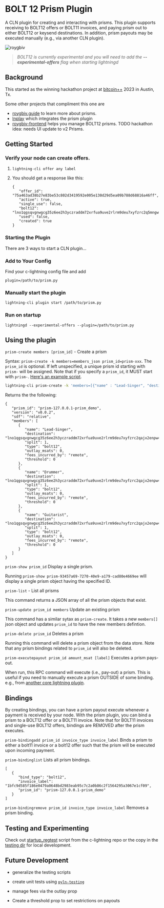 # BOLT 12 Prism Plugin

A CLN plugin for creating and interacting with prisms. This plugin supports receiving to BOLT12 offers or BOLT11 invoices, and paying prism out to either BOLT12 or keysend destinations. In addition, prism payouts may be executed manually (e.g., via another CLN plugin).

![roygbiv](https://github.com/daGoodenough/bolt12-prism/assets/108303703/2c4ba75d-b0ab-4c3f-a5c4-2202716a04a0)

> _BOLT12 is currently experimental and you will need to add the **--experimental-offers** flag when starting lightningd_

## Background

This started as the winning hackathon project at [bitcoin++](https://btcpp.dev/) 2023 in Austin, Tx.

Some other projects that compliment this one are

- [roygbiv.guide](https://roygbiv.guide) to learn more about prisms.
- [lnplay](https://github.com/farscapian/lnplay) which integrates the prism plugin
- [roygbiv-frontend](https://github.com/johngribbin/ROYGBIV-frontend) helps you manage BOLT12 prisms. TODO hackathon idea: needs UI update to v2 Prisms.

## Getting Started

### Verify your node can create offers.

1. `lightning-cli offer any label`
2. You should get a response like this:

   ```
   {
      "offer_id": "75a463ad38b27e83be53c802d3419592e005e130d29d5ea09b788d68816a46ff",
      "active": true,
      "single_use": false,
      "bolt12": "lno1qgsqvgnwgcg35z6ee2h3yczraddm72xrfua9uve2rlrm9deu7xyfzrc2q5mngwpnxstzzql8sxrnaaq8secwrcsw5wmdxtfqgj9kamaslpvgxk08g0tdmqzmav",
      "used": false,
      "created": true
   }
   ```

### Starting the Plugin

There are 3 ways to start a CLN plugin...

### Add to Your Config

Find your c-lightning config file and add

`plugin=/path/to/prism.py`

### Manually start the plugin

`lightning-cli plugin start /path/to/prism.py`

### Run on startup

`lightningd --experimental-offers --plugin=/path/to/prism.py`

## Using the plugin

`prism-create members [prism_id]` - Create a prism

Syntax: `prism-create -k members=members_json prism_id=prism-xxx`. The `prism_id` is optional. If left unspecified, a unique prism id starting with `prism-` will be assigned. Note that if you specify a `prism_id`, it MUST start with `prism-`. [Here's an example script](https://github.com/farscapian/lnplay/blob/tabconf/channel_templates/create_prism.sh).

```bash
lightning-cli prism-create -k 'members=[{"name" : "Lead-Singer", "destination": "lno1qgsqvgnwgcg35z6ee2h3yczraddm72xrfua9uve2rlrm9deu7xyfzrc2qajx2enpw4k8g93pqtyh3ua3crhn6me89spfupgp40nxkdfkhp0j2zjk63qgsdxp230ss", "split": 1, "type":"bolt12"},{"name" : "Drummer", "destination": "lno1qgsqvgnwgcg35z6ee2h3yczraddm72xrfua9uve2rlrm9deu7xyfzrc2qajx2enpw4k8g93pqw2ugunkxkzckdwkme9wkzfmjf4f2hm3852906gwsk05lxm0s29fu", "split": 1, "type":"bolt12"},{"name" : "Guitarist", "destination": "lno1qgsqvgnwgcg35z6ee2h3yczraddm72xrfua9uve2rlrm9deu7xyfzrc2qajx2enpw4k8g93pqvqlu8pa98q4wqrvdvyg0svtunw8pa5vj0j9r5mnpzcrjyx8tm7jw", "split": 1, "type":"bolt12"}]'
```

Returns the the following:

```
{
   "prism_id": "prism-127.0.0.1-prism_demo",
   "version": "v0.0.2",
   "sdf": "relative",
   "members": [
      {
         "name": "Lead-Singer",
         "destination": "lno1qgsqvgnwgcg35z6ee2h3yczraddm72xrfua9uve2rlrm9deu7xyfzrc2qajx2enpw4k8g93pqtyh3ua3crhn6me89spfupgp40nxkdfkhp0j2zjk63qgsdxp230ss",
         "split": 1,
         "type": "bolt12",
         "outlay_msats": 0,
         "fees_incurred_by": "remote",
         "threshold": 0
      },
      {
         "name": "Drummer",
         "destination": "lno1qgsqvgnwgcg35z6ee2h3yczraddm72xrfua9uve2rlrm9deu7xyfzrc2qajx2enpw4k8g93pqw2ugunkxkzckdwkme9wkzfmjf4f2hm3852906gwsk05lxm0s29fu",
         "split": 1,
         "type": "bolt12",
         "outlay_msats": 0,
         "fees_incurred_by": "remote",
         "threshold": 0
      },
      {
         "name": "Guitarist",
         "destination": "lno1qgsqvgnwgcg35z6ee2h3yczraddm72xrfua9uve2rlrm9deu7xyfzrc2qajx2enpw4k8g93pqvqlu8pa98q4wqrvdvyg0svtunw8pa5vj0j9r5mnpzcrjyx8tm7jw",
         "split": 1,
         "type": "bolt12",
         "outlay_msats": 0,
         "fees_incurred_by": "remote",
         "threshold": 0
      }
   ]
}
```

`prism-show prism_id` Display a single prism.

Running `prism-show prism-93457a69-7270-40e9-a179-cad80e4669ee` will display a single prism object having the specified ID.

`prism-list` - List all prisms

This command returns a JSON array of all the prism objects that exist.

`prism-update prism_id members` Update an existing prism

This command has a similar sytax as `prism-create`. It takes a new `members[]` json object and updates `prism_id` to have the new members defintion.

`prism-delete prism_id` Deletes a prism

Running this command will delete a prism object from the data store. Note that any prism bindings related to `prism_id` will also be deleted.

`prism-executepayout prism_id amount_msat [label]` Executes a prism pays-out.

When run, this RPC command will execute (i.e., pay-out) a prism. This is useful if you need to manually execute a prism OUTSIDE of some binding. e.g., from [another core lightning plugin](https://github.com/farscapian/lnplay/tree/tabconf/lnplay/clightning/cln-plugins/lnplaylive).

## Bindings

By creating bindings, you can have a prism payout execute whenever a payment is received by your node. With the prism plugin, you can bind a prism to a BOLT12 offer or a BOLT11 invoice. Note that for BOLT11 invoices and single-use BOLT12 offers, bindings are REMOVED after the prism executes.

`prism-bindingadd prism_id invoice_type invoice_label`
    Binds a prism to either a bolt11 invoice or a bolt12 offer such that the prism will be executed upon incoming payment.

`prism-bindinglist` 
    Lists all prism bindings.

```
[
   {
      "bind_type": "bolt12",
      "invoice_label": "1bfc9d585f186e0479a0648bd2983eab95c7c2a0b86c2f1564295a3067e1cf09",
      "prism_id": "prism-127.0.0.1-prism_demo"
   }
]
```

`prism-bindingremove prism_id invoice_type invoice_label`
    Removes a prism binding.

## Testing and Experimenting

Check out [startup_regtest](https://github.com/ElementsProject/lightning/blob/master/contrib/startup_regtest.sh) script from the c-lightning repo or the copy in the [testing dir](https://github.com/daGoodenough/bolt12-prism/blob/main/testing/README.md) for local development.

## Future Development

- generalize the testing scripts

- create unit tests using [`pyln-testing`](https://github.com/ElementsProject/lightning/tree/master/contrib/pyln-testing)

- manage fees via the outlay prop

- Create a threshold prop to set restrictions on payouts
